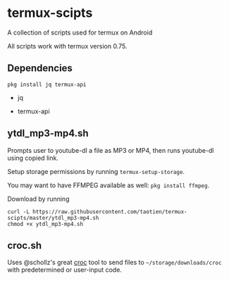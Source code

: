 # termux-scipts

A collection of scripts used for termux on Android

All scripts work with termux version 0.75.

## Dependencies

`pkg install jq termux-api`

- jq

- termux-api

## ytdl_mp3-mp4.sh

Prompts user to youtube-dl a file as MP3 or MP4, then runs youtube-dl using copied link.

Setup storage permissions by running `termux-setup-storage`.

You may want to have FFMPEG available as well: `pkg install ffmpeg`.

Download by running 

```
curl -L https://raw.githubusercontent.com/taotien/termux-scipts/master/ytdl_mp3-mp4.sh
chmod +x ytdl_mp3-mp4.sh
```

## croc.sh

Uses @schollz's great [croc](https://github.com/schollz/croc) tool to send files to `~/storage/downloads/croc` with predetermined or user-input code.
